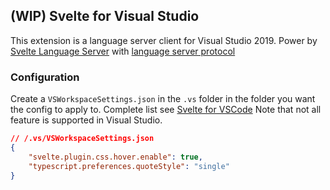 ﻿## (WIP) Svelte for Visual Studio

This extension is a language server client for Visual Studio 2019. Power by [Svelte Language Server](https://github.com/sveltejs/language-tools/) 
with [language server protocol](https://microsoft.github.io/language-server-protocol/)

### Configuration

Create a `VSWorkspaceSettings.json` in the `.vs` folder in the folder you want the config to apply to.
Complete list see [Svelte for VSCode](https://github.com/sveltejs/language-tools/tree/master/packages/svelte-vscode#settings)
Note that not all feature is supported in Visual Studio.

```json
// /.vs/VSWorkspaceSettings.json
{
    "svelte.plugin.css.hover.enable": true,
    "typescript.preferences.quoteStyle": "single"
}
```